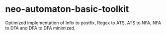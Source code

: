 # neo-automaton-basic-toolkit
Optimized implementation of Infix to postfix, Regex to ATS, ATS to NFA, NFA to DFA and DFA to DFA minimized.
